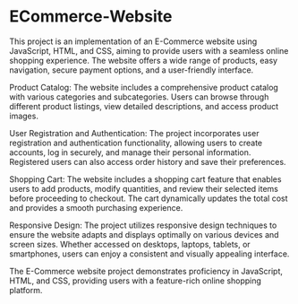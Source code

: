 # ECommerce-Website
This project is an implementation of an E-Commerce website using JavaScript, HTML, and CSS, aiming to provide users with a seamless online shopping experience. The website offers a wide range of products, easy navigation, secure payment options, and a user-friendly interface.

Product Catalog: The website includes a comprehensive product catalog with various categories and subcategories. Users can browse through different product listings, view detailed descriptions, and access product images.

User Registration and Authentication: The project incorporates user registration and authentication functionality, allowing users to create accounts, log in securely, and manage their personal information. Registered users can also access order history and save their preferences.

Shopping Cart: The website includes a shopping cart feature that enables users to add products, modify quantities, and review their selected items before proceeding to checkout. The cart dynamically updates the total cost and provides a smooth purchasing experience.

Responsive Design: The project utilizes responsive design techniques to ensure the website adapts and displays optimally on various devices and screen sizes. Whether accessed on desktops, laptops, tablets, or smartphones, users can enjoy a consistent and visually appealing interface.

The E-Commerce website project demonstrates proficiency in JavaScript, HTML, and CSS, providing users with a feature-rich online shopping platform.
